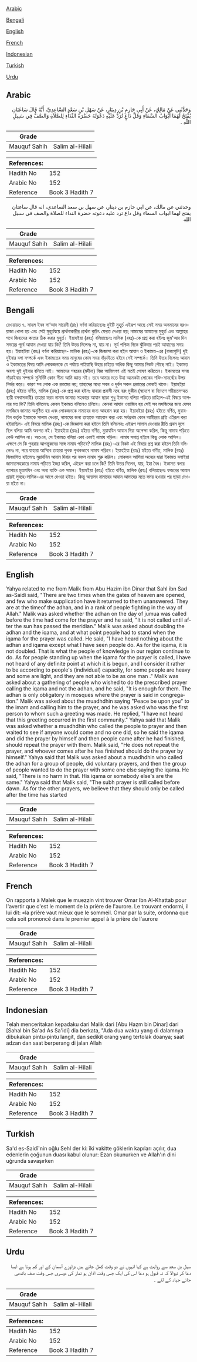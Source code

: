 [Arabic](#arabic)

[Bengali](#bengali)

[English](#english)

[French](#french)

[Indonesian](#indonesian)

[Turkish](#turkish)

[Urdu](#urdu)

## Arabic


<div dir="rtl" lang="ar" style={{fontSize:'larger',backgroundColor:'#f8f9fa',padding:20}}>
وَحَدَّثَنِي عَنْ مَالِكٍ، عَنْ أَبِي حَازِمِ بْنِ دِينَارٍ، عَنْ سَهْلِ بْنِ سَعْدٍ السَّاعِدِيِّ، أَنَّهُ قَالَ سَاعَتَانِ يُفْتَحُ لَهُمَا أَبْوَابُ السَّمَاءِ وَقَلَّ دَاعٍ تُرَدُّ عَلَيْهِ دَعْوَتُهُ حَضْرَةُ النِّدَاءِ لِلصَّلاَةِ وَالصَّفُّ فِي سَبِيلِ اللَّهِ ‏.‏
</div>
<div style={{backgroundColor:'#f8f9fa',padding:20, marginBottom: 10}}><table> <thead> <tr> <th>Grade</th> <th></th> </tr> </thead> <tbody> <tr><td>Mauquf Sahih</td><td>Salim al-Hilali</td></tr></tbody></table><table> <thead> <tr> <th>References:</th> <th></th> </tr> </thead> <tbody><tr><td>Hadith No</td><td>152</td></tr><tr><td>Arabic No</td><td>152</td></tr><tr><td>Reference</td><td>Book 3 Hadith 7</td></tr></tbody></table></div>


<div dir="rtl" lang="ar" style={{fontSize:'larger',backgroundColor:'#f8f9fa',padding:20}}>
وحدثني عن مالك، عن ابي حازم بن دينار، عن سهل بن سعد الساعدي، انه قال ساعتان يفتح لهما ابواب السماء وقل داع ترد عليه دعوته حضرة النداء للصلاة والصف في سبيل الله
</div>
<div style={{backgroundColor:'#f8f9fa',padding:20, marginBottom: 10}}><table> <thead> <tr> <th>Grade</th> <th></th> </tr> </thead> <tbody> <tr><td>Mauquf Sahih</td><td>Salim al-Hilali</td></tr></tbody></table><table> <thead> <tr> <th>References:</th> <th></th> </tr> </thead> <tbody><tr><td>Hadith No</td><td>152</td></tr><tr><td>Arabic No</td><td>152</td></tr><tr><td>Reference</td><td>Book 3 Hadith 7</td></tr></tbody></table></div>

## Bengali


<div dir="ltr" lang="bn" style={{fontSize:'larger',backgroundColor:'#f8f9fa',padding:20}}>
রেওয়ায়ত ৭. সাহল ইবন সা’আদ সায়েদী (রাঃ) বর্ণনা করিয়াছেনঃ দুইটি মুহূর্ত এইরূপ আছে সেই সময় অসমানের দরওয়াজা খোলা হয় এবং সেই মুহূর্তদ্বয়ে প্রার্থনাকারীর প্রার্থনা কুচিৎ ফেরত দেওয়া হয়; নামাযের আযানের মুহুর্ত এবং আল্লাহর পথে জিহাদের কাতার ঠিক করার মুহুর্ত। ইয়াহইয়া (রহঃ) বলিয়াছেনঃ মালিক (রহঃ)-কে প্রশ্ন করা হইলঃ জুম'আর দিন সময়ের পূর্বে আযান দেওয়া যায় কি? তিনি উত্তর দিলেনঃ না, যায় না। সূর্য পশ্চিম দিকে ঝুঁকিবার পরই আযানের সময় হয়। ইয়াহইয়া (রহঃ) বর্ণনা করিয়াছেন- মালিক (রহঃ)-কে জিজ্ঞাসা করা হইল আযান ও ইকামত-এর (বাক্যগুলি) দুই দুইবার বলা সম্পর্কে এবং ইকামতের সময় মানুষের কোন সময় দাঁড়াইতে হইবে সেই সম্পর্কে। তিনি উত্তর দিলেনঃ আযান ও ইকামতের বিষয় আমি লোকজনকে যে পর্যায়ে পাইয়াছি উহার চাইতে অধিক কিছু আমার নিকট পৌছে নাই। ইকামত অবশ্য দুই দুইবার বলিতে নাই। আমাদের শহরের (মদীনা) বিজ্ঞ আলিমগণ এই মতই পোষণ করিতেন। ইকামতের সময় দাঁড়াইবার সম্পর্কে সুনির্দিষ্ট কোন সীমা আমি জ্ঞাত নই। তবে আমার মতে উহা অনেকটা লোকের শক্তি-সামর্থ্যের উপর নির্ভর করে। কারণ সব লোক এক রকমের নয়; তাহাদের মধ্যে সবল ও দুর্বল সকল প্রকারের লোকই থাকে। ইয়াহইয়া (রহঃ) হইতে বর্ণিত, মালিক (রহঃ)-কে প্রশ্ন করা হইলঃ যাহারা প্রবাসী নহে বরং মুকীম (স্বদেশে বা বিদেশে শরীয়তসম্মত স্থায়ী বসবাসকারী) তাহারা ফরয নামায জামাত সহকারে আযান ছাড়া শুধু ইকামত বলিয়া পড়িতে চাহিলে-এই বিষয়ে আপনার মত কি? তিনি বলিলেনঃ কেবল ইকামত বলিলেও চলিবে। কেননা আযান ওয়াজিব হয় সেই সব মসজিদের জন্য যেসব মসজিদে জামাত অনুষ্ঠিত হয় এবং লোকজনকে নামাযের জন্য আহবান করা হয়। ইয়াহইয়া (রহঃ) হইতে বর্ণিত, মুয়াযযিন কর্তৃক ইমামকে সালাম দেওয়া, নামাযের জন্য তাহাকে আহবান করা এবং সর্বপ্রথম কোন আমীরের প্রতি এইরূপ করা হইয়াছিল- এই বিষয়ে মালিক (রহঃ)-কে জিজ্ঞাসা করা হইলে তিনি বলিলেনঃ এইরূপ সালাম দেওয়ার রীতি প্রথম যুগে ছিল বলিয়া আমি অবগত নই। ইয়াহইয়া (রহঃ) হইতে বর্ণিত, মুয়াযযিন আযান দিয়া অপেক্ষা করিল, কিন্তু নামায পড়িতে কেউ আসিল না। অতএব, সে ইকামত বলিয়া একা একাই নামায পড়িল। নামায সমাপ্ত হইলে কিছু লোক আসিল। এক্ষণে সে কি পুনরায় আগন্তুকদের সঙ্গে নামায পড়িবে? মালিক (রহঃ)-এর নিকট এই বিষয়ে প্রশ্ন করা হইলে তিনি বলিলেনঃ না, পরে যাহারা আসিবে তাহারা পৃথক পৃথকভাবে নামায পড়িবে। ইয়াহইয়া (রহঃ) হইতে বর্ণিত, মালিক (রহঃ) জিজ্ঞাসিত হইলেনঃ মুয়াৰ্যযিন আযান দিবার পর নফল নামায শুরু করিল। লোকজন আসিয়া অন্যের দ্বারা ইকামত বলাইয়া জামাতসহকারে নামায পড়িতে ইচ্ছা করিল, এইরূপ করা চলে কি? তিনি উত্তর দিলেন, যায়, ইহা বৈধ। ইকামত বলার ব্যাপারে মুয়াযযিন এবং অন্য ব্যক্তি এক সমান। ইয়াহইয়া (রহঃ) হইতে বর্ণিত, মালিক (রহঃ) বলিয়াছেনঃ ফজরের আযান প্রায়ই সুবহে-সাদিক-এর আগে দেওয়া হইত। কিন্তু অন্যসব নামাযের আযান আমাদের মতে সময় হওয়ার পর ছাড়া দেওয়া হইত না।
</div>
<div style={{backgroundColor:'#f8f9fa',padding:20, marginBottom: 10}}><table> <thead> <tr> <th>Grade</th> <th></th> </tr> </thead> <tbody> <tr><td>Mauquf Sahih</td><td>Salim al-Hilali</td></tr></tbody></table><table> <thead> <tr> <th>References:</th> <th></th> </tr> </thead> <tbody><tr><td>Hadith No</td><td>152</td></tr><tr><td>Arabic No</td><td>152</td></tr><tr><td>Reference</td><td>Book 3 Hadith 7</td></tr></tbody></table></div>

## English


<div dir="ltr" lang="en" style={{fontSize:'larger',backgroundColor:'#f8f9fa',padding:20}}>
Yahya related to me from Malik from Abu Hazim ibn Dinar that Sahl ibn Sad as-Saidi said, "There are two times when the gates of heaven are opened, and few who make supplication have it returned to them unanswered. They are at the timeof the adhan, and in a rank of people fighting in the way of Allah." Malik was asked whether the adhan on the day of jumua was called before the time had come for the prayer and he said, "It is not called until after the sun has passed the meridian." Malik was asked about doubling the adhan and the iqama, and at what point people had to stand when the iqama for the prayer was called. He said, "I have heard nothing about the adhan and iqama except what I have seen people do. As for the iqama, it is not doubled. That is what the people of knowledge in our region continue to do. As for people standing up when the iqama for the prayer is called, I have not heard of any definite point at which it is begun, and I consider it rather to be according to people's (individual) capacity, for some people are heavy and some are light, and they are not able to be as one man ." Malik was asked about a gathering of people who wished to do the prescribed prayer calling the iqama and not the adhan, and he said, "lt is enough for them. The adhan is only obligatory in mosques where the prayer is said in congregation." Malik was asked about the muadhdhin saying "Peace be upon you" to the imam and calling him to the prayer, and he was asked who was the first person to whom such a greeting was made. He replied, "I have not heard that this greeting occurred in the first community." Yahya said that Malik was asked whether a muadhdhin who called the people to prayer and then waited to see if anyone would come and no one did, so he said the iqama and did the prayer by himself and then people came after he had finished, should repeat the prayer with them. Malik said, "He does not repeat the prayer, and whoever comes after he has finished should do the prayer by himself." Yahya said that Malik was asked about a muadhdhin who called the adhan for a group of people, did voluntary prayers, and then the group of people wanted to do the prayer with some one else saying the iqama. He said, "There is no harm in that. His iqama or somebody else's are the same." Yahya said that Malik said, "The subh prayer is still called before dawn. As for the other prayers, we believe that they should only be called after the time has started
</div>
<div style={{backgroundColor:'#f8f9fa',padding:20, marginBottom: 10}}><table> <thead> <tr> <th>Grade</th> <th></th> </tr> </thead> <tbody> <tr><td>Mauquf Sahih</td><td>Salim al-Hilali</td></tr></tbody></table><table> <thead> <tr> <th>References:</th> <th></th> </tr> </thead> <tbody><tr><td>Hadith No</td><td>152</td></tr><tr><td>Arabic No</td><td>152</td></tr><tr><td>Reference</td><td>Book 3 Hadith 7</td></tr></tbody></table></div>

## French


<div dir="ltr" lang="fr" style={{fontSize:'larger',backgroundColor:'#f8f9fa',padding:20}}>
On rapporta à Malek que le muezzin vint trouver Omar Ibn Al-Khattab pour l'avertir que c'est le moment de la prière de l'aurore. Le trouvant endormi, il lui dit: «la prière vaut mieux que le sommeil. Omar par la suite, ordonna que cela soit prononcé dans le premier appel à la prière de l'aurore
</div>
<div style={{backgroundColor:'#f8f9fa',padding:20, marginBottom: 10}}><table> <thead> <tr> <th>Grade</th> <th></th> </tr> </thead> <tbody> <tr><td>Mauquf Sahih</td><td>Salim al-Hilali</td></tr></tbody></table><table> <thead> <tr> <th>References:</th> <th></th> </tr> </thead> <tbody><tr><td>Hadith No</td><td>152</td></tr><tr><td>Arabic No</td><td>152</td></tr><tr><td>Reference</td><td>Book 3 Hadith 7</td></tr></tbody></table></div>

## Indonesian


<div dir="ltr" lang="id" style={{fontSize:'larger',backgroundColor:'#f8f9fa',padding:20}}>
Telah menceritakan kepadaku dari Malik dari [Abu Hazm bin Dinar] dari [Sahal bin Sa'ad As Sa'idi] dia berkata, "Ada dua waktu yang di dalamnya dibukakan pintu-pintu langit, dan sedikit orang yang tertolak doanya; saat adzan dan saat berperang di jalan Allah
</div>
<div style={{backgroundColor:'#f8f9fa',padding:20, marginBottom: 10}}><table> <thead> <tr> <th>Grade</th> <th></th> </tr> </thead> <tbody> <tr><td>Mauquf Sahih</td><td>Salim al-Hilali</td></tr></tbody></table><table> <thead> <tr> <th>References:</th> <th></th> </tr> </thead> <tbody><tr><td>Hadith No</td><td>152</td></tr><tr><td>Arabic No</td><td>152</td></tr><tr><td>Reference</td><td>Book 3 Hadith 7</td></tr></tbody></table></div>

## Turkish


<div dir="ltr" lang="tr" style={{fontSize:'larger',backgroundColor:'#f8f9fa',padding:20}}>
Sa'd es-Saidî'nin oğlu Sehl der ki: îki vakitte göklerin kapıları açılır, dua edenlerin çoğunun duası kabul olunur: Ezan okunurken ve Allah'ın dini uğrunda savaşırken
</div>
<div style={{backgroundColor:'#f8f9fa',padding:20, marginBottom: 10}}><table> <thead> <tr> <th>Grade</th> <th></th> </tr> </thead> <tbody> <tr><td>Mauquf Sahih</td><td>Salim al-Hilali</td></tr></tbody></table><table> <thead> <tr> <th>References:</th> <th></th> </tr> </thead> <tbody><tr><td>Hadith No</td><td>152</td></tr><tr><td>Arabic No</td><td>152</td></tr><tr><td>Reference</td><td>Book 3 Hadith 7</td></tr></tbody></table></div>

## Urdu


<div dir="rtl" lang="ur" style={{fontSize:'larger',backgroundColor:'#f8f9fa',padding:20}}>
سہل بن سعد سے روایت ہے کہا انہوں نے دو وقت کھل جاتے ہیں دراوزے آسمان کے اور کم ہوتا ہے ایسا دعا کر نیوالا کہ نہ قبول ہو دعا اس کی ایک جس وقت اذان ہو نماز کی دوسری جس وقت صف باندھی جائے جہاد کے لئے ۔
</div>
<div style={{backgroundColor:'#f8f9fa',padding:20, marginBottom: 10}}><table> <thead> <tr> <th>Grade</th> <th></th> </tr> </thead> <tbody> <tr><td>Mauquf Sahih</td><td>Salim al-Hilali</td></tr></tbody></table><table> <thead> <tr> <th>References:</th> <th></th> </tr> </thead> <tbody><tr><td>Hadith No</td><td>152</td></tr><tr><td>Arabic No</td><td>152</td></tr><tr><td>Reference</td><td>Book 3 Hadith 7</td></tr></tbody></table></div>